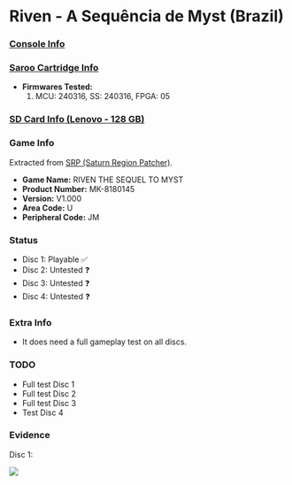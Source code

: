 # Riven - A Sequência de Myst (Brazil)

### [Console Info](../../../../../Info/Consoles/VA13/README.md)

### [Saroo Cartridge Info](../../../../../Info/Cartridges/RetroGameParadiseStore/1.32F/README.md)

- <b>Firmwares Tested:</b>
  1. MCU: 240316, SS: 240316, FPGA: 05

### [SD Card Info (Lenovo - 128 GB)](../../../../../Info/SdCards/Lenovo/128GB/fat32/README.md)

### Game Info

Extracted from [SRP (Saturn Region Patcher)](https://segaxtreme.net/resources/saturn-region-patcher.81/download).

- <b>Game Name:</b> RIVEN THE SEQUEL TO MYST
- <b>Product Number:</b> MK-8180145
- <b>Version:</b> V1.000
- <b>Area Code:</b> U
- <b>Peripheral Code:</b> JM

### Status

- Disc 1: Playable :white_check_mark:
- Disc 2: Untested :question:
- Disc 3: Untested :question:
- Disc 4: Untested :question:

### Extra Info

- It does need a full gameplay test on all discs.

### TODO

- Full test Disc 1
- Full test Disc 2
- Full test Disc 3
- Test Disc 4

### Evidence

Disc 1:

[![](https://img.youtube.com/vi/N2iEU72T_9M/0.jpg)](https://www.youtube.com/watch?v=N2iEU72T_9M)
